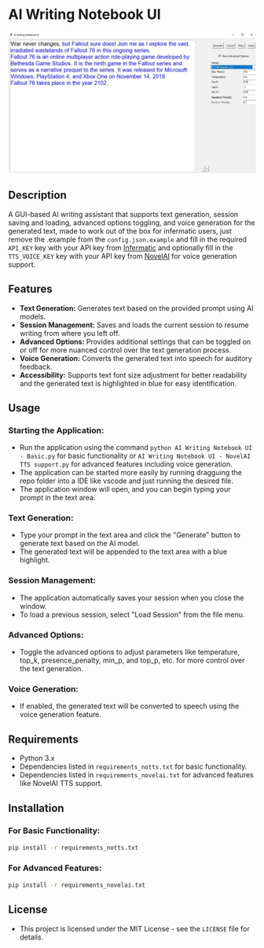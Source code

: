 # AI Writing Notebook UI

![AI Writing Notebook UI Screenshot](images/UI.JPG)

## Description
A GUI-based AI writing assistant that supports text generation, session saving and loading, advanced options toggling, and voice generation for the generated text, made to work out of the box for infermatic users, just remove the .example from the `config.json.example` and fill in the required `API_KEY` key with your API key from [Infermatic](https://ui.infermatic.ai/) and optionally fill in the `TTS_VOICE_KEY` key with your API key from [NovelAI](https://novelai.net/) for voice generation support.

## Features
- **Text Generation:** Generates text based on the provided prompt using AI models.
- **Session Management:** Saves and loads the current session to resume writing from where you left off.
- **Advanced Options:** Provides additional settings that can be toggled on or off for more nuanced control over the text generation process.
- **Voice Generation:** Converts the generated text into speech for auditory feedback.
- **Accessibility:** Supports text font size adjustment for better readability and the generated text is highlighted in blue for easy identification.

## Usage
### Starting the Application:
- Run the application using the command `python AI Writing Notebook UI - Basic.py` for basic functionality or `AI Writing Notebook UI - NovelAI TTS support.py` for advanced features including voice generation.
- The application can be started more easily by running dragguing the repo folder into a IDE like vscode and just running the desired file.
- The application window will open, and you can begin typing your prompt in the text area.

### Text Generation:
- Type your prompt in the text area and click the "Generate" button to generate text based on the AI model.
- The generated text will be appended to the text area with a blue highlight.

### Session Management:
- The application automatically saves your session when you close the window.
- To load a previous session, select "Load Session" from the file menu.

### Advanced Options:
- Toggle the advanced options to adjust parameters like temperature, top_k, presence_penalty, min_p, and top_p, etc. for more control over the text generation.

### Voice Generation:
- If enabled, the generated text will be converted to speech using the voice generation feature.

## Requirements
- Python 3.x
- Dependencies listed in `requirements_notts.txt` for basic functionality.
- Dependencies listed in `requirements_novelai.txt` for advanced features like NovelAI TTS support.

## Installation
### For Basic Functionality:
```bash
pip install -r requirements_notts.txt
```

### For Advanced Features:
```bash
pip install -r requirements_novelai.txt
```

## License
- This project is licensed under the MIT License - see the `LICENSE` file for details.